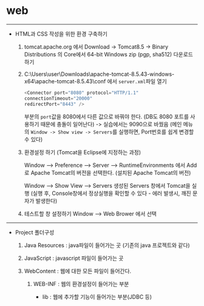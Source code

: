 # web

---

* HTML과 CSS 작성을 위한 환경 구축하기

	1. tomcat.apache.org 에서
		Download -> Tomcat8.5 -> Binary Distributions 의 Core에서 
		64-bit Windows zip (pgp, sha512) 다운로드 하기
		
	1. C:\Users\user\Downloads\apache-tomcat-8.5.43-windows-x64\apache-tomcat-8.5.43\conf
		에서 ``server.xml``파일 열기
		
		```java
		<Connector port="8080" protocol="HTTP/1.1"
		connectionTimeout="20000"
		redirectPort="8443" />
		```
	
		부분의 ``port``값을 8080에서 다른 값으로 바꿔야 한다.
		(DB도 8080 포트를 사용하기 때문에 충돌이 일어난다) -> 실습에서는 9090으로 바꿨음
		(메인 메뉴의 ``Window -> Show view -> Servers``를 실행하면, Port번호를 쉽게 변경할 수 있다)
		
	1. 환경설정 하기 (Tomcat을 Eclipse에 지정하는 과정)
		
		Window --> Preference --> Server --> RuntimeEnvironments
		에서 Add로 Apache Tomcat의 버전을 선택한다. (설치된 Apache Tomcat의 버전)
		
		Window --> Show View --> Servers
		생성된 Servers 창에서 Tomcat을 실행
		(실행 후, Console창에서 정상실행을 확인할 수 있다 - 에러 발생시, 깨진 문자가 발생한다)
		
	1. 테스트할 창 설정하기
		Window --> Web Brower 에서 선택
		
---

* Project 폴더구성

	1. Java Resources : java파일이 들어가는 곳 (기존의 java 프로젝트와 같다)
	
	1. JavaScript : javascript 파일이 들어가는 곳

	1. WebContent : 웹에 대한 모든 파일이 들어간다.
	
		1. WEB-INF : 웹의 환경설정이 들어가는 부분
		
			- lib : 웹에 추가할 기능이 들어가는 부분(JDBC 등)